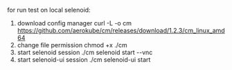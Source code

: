 for run test on local selenoid:
1) download config manager 
curl -L -o cm https://github.com/aerokube/cm/releases/download/1.2.3/cm_linux_amd64
2) change file permission
chmod +x ./cm
3) start selenoid session
./cm selenoid start --vnc
4) start selenoid-ui session
./cm selenoid-ui start
        